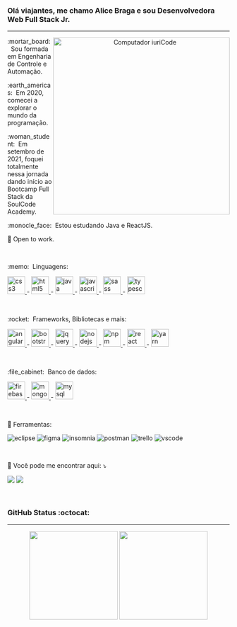 ### Olá viajantes, me chamo Alice Braga e sou Desenvolvedora Web Full Stack Jr.

<hr/>

</p>

<div align="center">
  <img
    src="https://raw.githubusercontent.com/MicaelliMedeiros/micaellimedeiros/master/image/computer-illustration.png"
    min-width="400px"
    max-width="400px"
    width="400px"
    align="right"
    alt="Computador iuriCode"
  />

  <p align="left">
    :mortar_board:&nbsp; Sou formada em Engenharia de Controle e Automação.
  </p>

  <p align="left">
    :earth_americas:&nbsp; Em 2020, comecei a explorar o mundo da programação.
  </p>

  <p align="left">
    :woman_student:&nbsp; Em setembro de 2021, foquei totalmente nessa jornada dando início ao Bootcamp Full Stack da SoulCode Academy.
  </p>

  <p align="left">
    :monocle_face:&nbsp; Estou estudando Java e ReactJS.
  </p>
  
  <p align="left">
    🦄 Open to work.
  </p>
  

  <br />

  <p align="left">
    :memo:&nbsp; Linguagens: 
    <div align="left">
      <a href="https://developer.mozilla.org/pt-BR/docs/Web/CSS">
         <img src="https://cdn.jsdelivr.net/gh/devicons/devicon/icons/css3/css3-plain.svg" alt="css3" width="40" height="40"/>
      </a>
      <span>-</span>
      <a href="https://developer.mozilla.org/pt-BR/docs/Web/HTML">
         <img src="https://cdn.jsdelivr.net/gh/devicons/devicon/icons/html5/html5-plain.svg" alt="html5" width="40" height="40"/>
      </a>
      <span>-</span>
      <a href="https://www.java.com/pt-BR/">
         <img src="https://cdn.jsdelivr.net/gh/devicons/devicon/icons/java/java-original.svg" alt="java" width="40" height="40"/>
      </a> 
      <span>-</span>
      <a href="https://developer.mozilla.org/en-US/docs/Web/JavaScript">
         <img src="https://cdn.jsdelivr.net/gh/devicons/devicon/icons/javascript/javascript-original.svg" alt="javascript" width="40" height="40"/>
      </a>
      <span>-</span>
      <a href="https://sass-lang.com/">
         <img src="https://cdn.jsdelivr.net/gh/devicons/devicon/icons/sass/sass-original.svg" alt="sass" width="40" height="40"/>
      </a>
      <span>-</span>
      <a href="https://www.typescriptlang.org/">
         <img src="https://cdn.jsdelivr.net/gh/devicons/devicon/icons/typescript/typescript-original.svg" alt="typescript" width="40" height="40"/>
      </a>
    </div>
  </p>

  <br />
  
  
  <p align="left">
    :rocket:&nbsp; Frameworks, Bibliotecas e mais: 
    <div align="left">
      <a href="https://angular.io/">
         <img src="https://cdn.jsdelivr.net/gh/devicons/devicon/icons/angularjs/angularjs-original.svg" alt="angular" width="40" height="40"/>
      </a>
      <span>-</span>
      <a href="https://getbootstrap.com/">
         <img src="https://cdn.jsdelivr.net/gh/devicons/devicon/icons/bootstrap/bootstrap-original.svg" alt="bootstrap" width="40" height="40"/>
      </a>
      <span>-</span>
      <a href="https://jquery.com/">
         <img src="https://cdn.jsdelivr.net/gh/devicons/devicon/icons/jquery/jquery-plain-wordmark.svg" alt="jquery" width="40" height="40"/>
      </a>
      <span>-</span>
      <a href="https://nodejs.org/en/about/">
         <img src="https://cdn.jsdelivr.net/gh/devicons/devicon/icons/nodejs/nodejs-original-wordmark.svg" alt="nodejs" width="40" height="40"/>
      </a> 
      <span>-</span>
      <a href="https://www.npmjs.com/">
         <img src="https://cdn.jsdelivr.net/gh/devicons/devicon/icons/npm/npm-original-wordmark.svg" alt="npm" width="40" height="40"/>
      </a> 
      <span>-</span>
      <a href="https://reactjs.org/">
         <img src="https://cdn.jsdelivr.net/gh/devicons/devicon/icons/react/react-original-wordmark.svg" alt="react" width="40" height="40"/>
      </a> 
      <span>-</span>
      <a href="https://yarnpkg.com/">
         <img src="https://cdn.jsdelivr.net/gh/devicons/devicon/icons/yarn/yarn-original-wordmark.svg" alt="yarn" width="40" height="40"/>
      </a> 
    </div>
  </p>

  <br />
  
  <p align="left">
   :file_cabinet:&nbsp; Banco de dados: 
    <div align="left">
      <a href="https://firebase.google.com/">
         <img src="https://cdn.jsdelivr.net/gh/devicons/devicon/icons/firebase/firebase-plain.svg" alt="firebase" width="40" height="40"/>
      </a> 
      <span>-</span>
      <a href="https://www.mongodb.com/">
         <img src="https://cdn.jsdelivr.net/gh/devicons/devicon/icons/mongodb/mongodb-original-wordmark.svg" alt="mongodb" width="40" height="40"/>
      </a> 
      <span>-</span>
      <a href="https://www.mysql.com/">
         <img src="https://cdn.jsdelivr.net/gh/devicons/devicon/icons/mysql/mysql-original-wordmark.svg" alt="mysql" width="40" height="40"/>
      </a>
    </div>
  </p>

  <br />

  <p align="left">
    💼 Ferramentas:
  <div align="left">
    <img src="https://img.shields.io/badge/-Eclipse-333333?style=flat&logo=eclipse-ide&logoColor=2C2255" alt="eclipse" />
    <img src="https://img.shields.io/badge/-Figma-333333?style=flat&logo=figma&logoColor=007ACC" alt="figma" />
    <img src="https://img.shields.io/badge/-Insomnia-333333?style=flat&logo=insomnia&logoColor=007ACC" alt="insomnia" />
    <img src="https://img.shields.io/badge/-Postman-333333?style=flat&logo=postman&logoColor=007ACC" alt="postman" />
    <img src="https://img.shields.io/badge/-Trello-333333?style=flat&logo=trello&logoColor=007ACC" alt="trello" />
    <img src="https://img.shields.io/badge/-Visual%20Studio%20Code-333333?style=flat&logo=visual-studio-code&logoColor=007ACC" alt="vscode" />
  </div>
  
  </p>
<br />
  <p align="left">
    💌 Você pode me encontrar aqui: ⤵️ <br/>
    <div align="left">
      <a href = "mailto:aliicebraga.dev@gmail.com"><img src="https://img.shields.io/badge/-Gmail-%23DD0031.svg?style=for-the-badge&logo=gmail&logoColor=white" target="_blank"></a>
      <a href="https://www.linkedin.com/in/alicebragadasilva/" target="_blank"><img src="https://img.shields.io/badge/-LinkedIn-%230077B5?style=for-the-badge&logo=linkedin&logoColor=white" target="_blank"></a> 
    </div>
  </p>
</div>
<br />


<h3>GitHub Status :octocat:</h3>
<hr/>

<div align="center">
  <img
    height="200em"
    src="https://github-readme-stats.vercel.app/api?username=aliicebraga&show_icons=true&title_color=7A6959&text_color=C76100&icon_color=7A6959&bg_color=292636&include_all_commits=true&count_private=true&cache_seconds=2300"
  />
  <img
    height="200em"
    src="https://github-readme-stats.vercel.app/api/top-langs/?username=aliicebraga&hide=html&show_icons=true&title_color=7A6959&text_color=C76100&icon_color=7A6959&bg_color=292636&cache_seconds=2300"
  />
</div>

